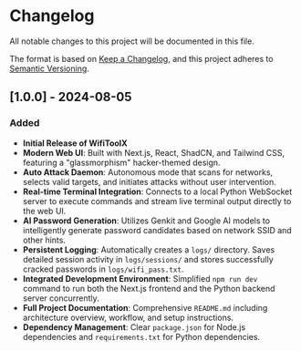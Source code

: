 # Changelog

All notable changes to this project will be documented in this file.

The format is based on [Keep a Changelog](https://keepachangelog.com/en/1.0.0/),
and this project adheres to [Semantic Versioning](https://semver.org/spec/v2.0.0.html).

## [1.0.0] - 2024-08-05

### Added

- **Initial Release of WifiToolX**
- **Modern Web UI**: Built with Next.js, React, ShadCN, and Tailwind CSS, featuring a "glassmorphism" hacker-themed design.
- **Auto Attack Daemon**: Autonomous mode that scans for networks, selects valid targets, and initiates attacks without user intervention.
- **Real-time Terminal Integration**: Connects to a local Python WebSocket server to execute commands and stream live terminal output directly to the web UI.
- **AI Password Generation**: Utilizes Genkit and Google AI models to intelligently generate password candidates based on network SSID and other hints.
- **Persistent Logging**: Automatically creates a `logs/` directory. Saves detailed session activity in `logs/sessions/` and stores successfully cracked passwords in `logs/wifi_pass.txt`.
- **Integrated Development Environment**: Simplified `npm run dev` command to run both the Next.js frontend and the Python backend server concurrently.
- **Full Project Documentation**: Comprehensive `README.md` including architecture overview, workflow, and setup instructions.
- **Dependency Management**: Clear `package.json` for Node.js dependencies and `requirements.txt` for Python dependencies.
